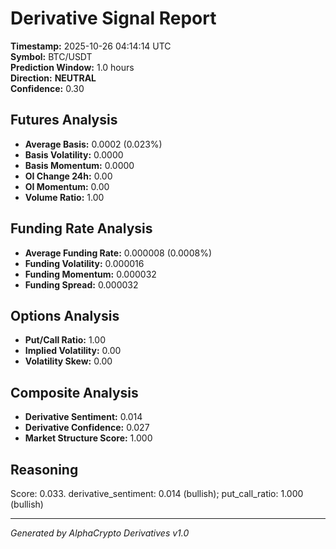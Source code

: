 # Derivative Signal Report

**Timestamp:** 2025-10-26 04:14:14 UTC  
**Symbol:** BTC/USDT  
**Prediction Window:** 1.0 hours  
**Direction:** **NEUTRAL**  
**Confidence:** 0.30

## Futures Analysis
- **Average Basis:** 0.0002 (0.023%)
- **Basis Volatility:** 0.0000
- **Basis Momentum:** 0.0000
- **OI Change 24h:** 0.00
- **OI Momentum:** 0.00
- **Volume Ratio:** 1.00

## Funding Rate Analysis
- **Average Funding Rate:** 0.000008 (0.0008%)
- **Funding Volatility:** 0.000016
- **Funding Momentum:** 0.000032
- **Funding Spread:** 0.000032

## Options Analysis
- **Put/Call Ratio:** 1.00
- **Implied Volatility:** 0.00
- **Volatility Skew:** 0.00

## Composite Analysis
- **Derivative Sentiment:** 0.014
- **Derivative Confidence:** 0.027
- **Market Structure Score:** 1.000

## Reasoning
Score: 0.033. derivative_sentiment: 0.014 (bullish); put_call_ratio: 1.000 (bullish)

---
*Generated by AlphaCrypto Derivatives v1.0*
